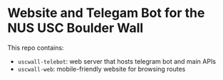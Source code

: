 # Website and Telegam Bot for the NUS USC Boulder Wall

This repo contains:

- `uscwall-telebot`: web server that hosts telegram bot and main APIs
- `uscwall-web`: mobile-friendly website for browsing routes
